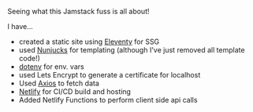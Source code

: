 Seeing what this Jamstack fuss is all about!

I have...
- created a static site using [Eleventy](https://www.11ty.dev/) for SSG
- used [Nunjucks](https://mozilla.github.io/nunjucks/) for templating (although I've just removed all template code!)
- [dotenv](https://www.npmjs.com/package/dotenv) for env. vars
- used Lets Encrypt to generate a certificate for localhost
- Used [Axios](https://github.com/axios/axios) to fetch data
- [Netlify](https://www.netlify.com/jamstack/) for CI/CD build and hosting
- Added Netlify Functions to perform client side api calls